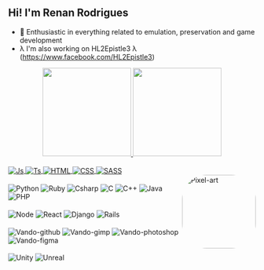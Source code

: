 
<!--

- 🔭 I’m currently working on ...
- 🌱 I’m currently learning ...
- 👯 I’m looking to collaborate on ...
- 🤔 I’m looking for help with ...
- 💬 Ask me about ...
- 📫 How to reach me: ...
- 😄 Pronouns: ...
- ⚡ Fun fact: ...

- 🌱 I'm currently learning Javascript and its frameworks
-->

## Hi! I'm Renan Rodrigues
- 🔭 Enthusiastic in everything related to emulation, preservation and game development
- λ I'm also working on HL2Epistle3 λ (https://www.facebook.com/HL2Epistle3)

<div align="center">
  <a href="https://github.com/RenanRodriguesRecife">
  <img height="180em" src="https://github-readme-stats.vercel.app/api?username=RenanRodriguesRecife&show_icons=true&theme=radical&include_all_commits=true&count_private=true"/>
  <img height="180em" src="https://github-readme-stats.vercel.app/api/top-langs/?username=RenanRodriguesRecife&layout=compact&langs_count=7&theme=radical"/>
</div>
 
<div style="display: inline_block"><br>
  <img align="center" alt="Js" title="JS" src="https://img.shields.io/badge/JavaScript-F7DF1E?style=for-the-badge&logo=javascript&logoColor=black">
  <img align="center" alt="Ts" title="TS" src="https://img.shields.io/badge/TypeScript-007ACC?style=for-the-badge&logo=typescript&logoColor=white">
  <img align="center" alt="HTML" title="HTML" src="https://img.shields.io/badge/HTML5-E34F26?style=for-the-badge&logo=html5&logoColor=white">
  <img align="center" alt="CSS" title="CSS" src="https://img.shields.io/badge/CSS3-1572B6?style=for-the-badge&logo=css3&logoColor=white">
  <img align="center" alt="SASS" title="SASS" src="https://img.shields.io/badge/Sass-CC6699?style=for-the-badge&logo=sass&logoColor=white">
</div>
  
<div> 
  <a href="https://www.facebook.com/HL2Epistle3"><img align="right" alt="Pixel-art" height="150" style="border-radius:50px;"    src="https://media.discordapp.net/attachments/534358018742026246/896762131301695528/half-life-half-life2.gif"></a>
</div>
  
<div style="display: inline_block"><br>
  <img align="center" alt="Python" title="Python" src="https://img.shields.io/badge/Python-3776AB?style=for-the-badge&logo=python&logoColor=white">
  <img align="center" alt="Ruby" title="Ruby" src="https://img.shields.io/badge/Ruby-CC342D?style=for-the-badge&logo=ruby&logoColor=white">
  <img align="center" alt="Csharp" title="Csharp" src="https://img.shields.io/badge/C%23-239120?style=for-the-badge&logo=c-sharp&logoColor=white">
  <img align="center" alt="C" title="C" src="https://img.shields.io/badge/C-00599C?style=for-the-badge&logo=c&logoColor=white">
  <img align="center" alt="C++" title="C++" src="https://img.shields.io/badge/C%2B%2B-00599C?style=for-the-badge&logo=c%2B%2B&logoColor=white">
  <img align="center" alt="Java" title="Java" src="https://img.shields.io/badge/Java-ED8B00?style=for-the-badge&logo=java&logoColor=white">
  <img align="center" alt="PHP" title="PHP" src="https://img.shields.io/badge/PHP-777BB4?style=for-the-badge&logo=php&logoColor=white">
</div>  
   
<div style="display: inline_block"><br>
  <img align="center" alt="Node" title="Node" src="https://img.shields.io/badge/Node.js-43853D?style=for-the-badge&logo=node.js&logoColor=white">
  <img align="center" alt="React" title="React" src="https://img.shields.io/badge/React-20232A?style=for-the-badge&logo=react&logoColor=61DAFB">
  <img align="center" alt="Django" title="Django" src="https://img.shields.io/badge/Django-092E20?style=for-the-badge&logo=django&logoColor=white">
  <img align="center" alt="Rails" title="Rails" src="https://img.shields.io/badge/Ruby_on_Rails-CC0000?style=for-the-badge&logo=ruby-on-rails&logoColor=white">
</div>
  

<div style="display: inline_block"><br>
  <img align="center" alt="Vando-github" src="https://img.shields.io/badge/GitHub-100000?style=for-the-badge&logo=github&logoColor=white">
  <img align="center" alt="Vando-gimp" src="https://img.shields.io/badge/gimp-5C5543?style=for-the-badge&logo=gimp&logoColor=white">
  <img align="center" alt="Vando-photoshop" src="https://img.shields.io/badge/Adobe-Photoshop-31A8FF?style=for-the-badge&logo=Adobe-Photoshop&labelColor=0a446b&logoWidth=15">
  <img align="center" alt="Vando-figma" src="https://img.shields.io/badge/Figma-F24E1E?style=for-the-badge&logo=figma&logoColor=white">
<div> 
  
<div style="display: inline_block"><br>  
  <img align="center" alt="Unity" title="Unity" src="https://img.shields.io/badge/Unity-100000?style=for-the-badge&logo=unity&logoColor=white">
  <img align="center" alt="Unreal" title="Unreal" src="https://img.shields.io/badge/-Unreal%20Engine-313131?style=for-the-badge&logo=unreal-engine&logoColor=white">
</div>
  
<div>  
  <!--  ![Snake animation](https://github.com/RenanRodriguesRecife/RenanRodriguesRecife/blob/output/github-contribution-grid-snake.svg)-->
</div>

##
